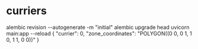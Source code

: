# curriers

alembic revision --autogenerate -m "initial"
alembic upgrade head
uvicorn main:app --reload
{
  "currier": 0,
  "zone_coordinates": "POLYGON((0 0, 0 1, 1 0, 1 1, 0 0))"
}
